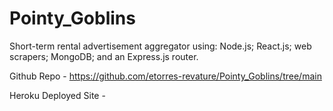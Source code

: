 # Pointy_Goblins
Short-term rental advertisement aggregator using:  Node.js; React.js; web scrapers; MongoDB; and an Express.js router.

Github Repo - https://github.com/etorres-revature/Pointy_Goblins/tree/main

Heroku Deployed Site - 
